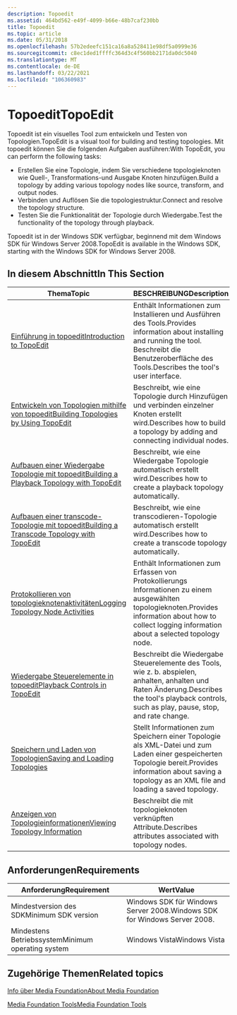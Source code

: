 ```yaml
---
description: Topoedit
ms.assetid: 464bd562-e49f-4099-b66e-48b7caf230bb
title: Topoedit
ms.topic: article
ms.date: 05/31/2018
ms.openlocfilehash: 57b2edeefc151ca16a8a528411e98df5a0999e36
ms.sourcegitcommit: c8ec1ded1ffffc364d3c4f560bb2171da0dc5040
ms.translationtype: MT
ms.contentlocale: de-DE
ms.lasthandoff: 03/22/2021
ms.locfileid: "106360983"
---
```

# <a name="topoedit"></a><span data-ttu-id="ad210-103">Topoedit</span><span class="sxs-lookup"><span data-stu-id="ad210-103">TopoEdit</span></span>

<span data-ttu-id="ad210-104">Topoedit ist ein visuelles Tool zum entwickeln und Testen von Topologien.</span><span class="sxs-lookup"><span data-stu-id="ad210-104">TopoEdit is a visual tool for building and testing topologies.</span></span> <span data-ttu-id="ad210-105">Mit topoedit können Sie die folgenden Aufgaben ausführen:</span><span class="sxs-lookup"><span data-stu-id="ad210-105">With TopoEdit, you can perform the following tasks:</span></span>

-   <span data-ttu-id="ad210-106">Erstellen Sie eine Topologie, indem Sie verschiedene topologieknoten wie Quell-, Transformations-und Ausgabe Knoten hinzufügen.</span><span class="sxs-lookup"><span data-stu-id="ad210-106">Build a topology by adding various topology nodes like source, transform, and output nodes.</span></span>
-   <span data-ttu-id="ad210-107">Verbinden und Auflösen Sie die topologiestruktur.</span><span class="sxs-lookup"><span data-stu-id="ad210-107">Connect and resolve the topology structure.</span></span>
-   <span data-ttu-id="ad210-108">Testen Sie die Funktionalität der Topologie durch Wiedergabe.</span><span class="sxs-lookup"><span data-stu-id="ad210-108">Test the functionality of the topology through playback.</span></span>

<span data-ttu-id="ad210-109">Topoedit ist in der Windows SDK verfügbar, beginnend mit dem Windows SDK für Windows Server 2008.</span><span class="sxs-lookup"><span data-stu-id="ad210-109">TopoEdit is available in the Windows SDK, starting with the Windows SDK for Windows Server 2008.</span></span>

## <a name="in-this-section"></a><span data-ttu-id="ad210-110">In diesem Abschnitt</span><span class="sxs-lookup"><span data-stu-id="ad210-110">In This Section</span></span>



| <span data-ttu-id="ad210-111">Thema</span><span class="sxs-lookup"><span data-stu-id="ad210-111">Topic</span></span>                                                                                          | <span data-ttu-id="ad210-112">BESCHREIBUNG</span><span class="sxs-lookup"><span data-stu-id="ad210-112">Description</span></span>                                                                                      |
|------------------------------------------------------------------------------------------------|--------------------------------------------------------------------------------------------------|
| [<span data-ttu-id="ad210-113">Einführung in topoedit</span><span class="sxs-lookup"><span data-stu-id="ad210-113">Introduction to TopoEdit</span></span>](introduction-to-topoedit.md)                                       | <span data-ttu-id="ad210-114">Enthält Informationen zum Installieren und Ausführen des Tools.</span><span class="sxs-lookup"><span data-stu-id="ad210-114">Provides information about installing and running the tool.</span></span> <span data-ttu-id="ad210-115">Beschreibt die Benutzeroberfläche des Tools.</span><span class="sxs-lookup"><span data-stu-id="ad210-115">Describes the tool's user interface.</span></span> |
| [<span data-ttu-id="ad210-116">Entwickeln von Topologien mithilfe von topoedit</span><span class="sxs-lookup"><span data-stu-id="ad210-116">Building Topologies by Using TopoEdit</span></span>](building-topologies-by-using-topoedit.md)             | <span data-ttu-id="ad210-117">Beschreibt, wie eine Topologie durch Hinzufügen und verbinden einzelner Knoten erstellt wird.</span><span class="sxs-lookup"><span data-stu-id="ad210-117">Describes how to build a topology by adding and connecting individual nodes.</span></span>                     |
| [<span data-ttu-id="ad210-118">Aufbauen einer Wiedergabe Topologie mit topoedit</span><span class="sxs-lookup"><span data-stu-id="ad210-118">Building a Playback Topology with TopoEdit</span></span>](building-a-playback-topology-with-topoedit.md)   | <span data-ttu-id="ad210-119">Beschreibt, wie eine Wiedergabe Topologie automatisch erstellt wird.</span><span class="sxs-lookup"><span data-stu-id="ad210-119">Describes how to create a playback topology automatically.</span></span>                                       |
| [<span data-ttu-id="ad210-120">Aufbauen einer transcode-Topologie mit topoedit</span><span class="sxs-lookup"><span data-stu-id="ad210-120">Building a Transcode Topology with TopoEdit</span></span>](building-a-transcode-topology-with-topoedit.md) | <span data-ttu-id="ad210-121">Beschreibt, wie eine transcodieren-Topologie automatisch erstellt wird.</span><span class="sxs-lookup"><span data-stu-id="ad210-121">Describes how to create a transcode topology automatically.</span></span>                                      |
| [<span data-ttu-id="ad210-122">Protokollieren von topologieknotenaktivitäten</span><span class="sxs-lookup"><span data-stu-id="ad210-122">Logging Topology Node Activities</span></span>](logging-topology-node-activities.md)                       | <span data-ttu-id="ad210-123">Enthält Informationen zum Erfassen von Protokollierungs Informationen zu einem ausgewählten topologieknoten.</span><span class="sxs-lookup"><span data-stu-id="ad210-123">Provides information about how to collect logging information about a selected topology node.</span></span>    |
| [<span data-ttu-id="ad210-124">Wiedergabe Steuerelemente in topoedit</span><span class="sxs-lookup"><span data-stu-id="ad210-124">Playback Controls in TopoEdit</span></span>](playback-controls-in-topoedit.md)                             | <span data-ttu-id="ad210-125">Beschreibt die Wiedergabe Steuerelemente des Tools, wie z. b. abspielen, anhalten, anhalten und Raten Änderung.</span><span class="sxs-lookup"><span data-stu-id="ad210-125">Describes the tool's playback controls, such as play, pause, stop, and rate change.</span></span>              |
| [<span data-ttu-id="ad210-126">Speichern und Laden von Topologien</span><span class="sxs-lookup"><span data-stu-id="ad210-126">Saving and Loading Topologies</span></span>](saving-and-loading-topologies.md)                             | <span data-ttu-id="ad210-127">Stellt Informationen zum Speichern einer Topologie als XML-Datei und zum Laden einer gespeicherten Topologie bereit.</span><span class="sxs-lookup"><span data-stu-id="ad210-127">Provides information about saving a topology as an XML file and loading a saved topology.</span></span>        |
| [<span data-ttu-id="ad210-128">Anzeigen von Topologieinformationen</span><span class="sxs-lookup"><span data-stu-id="ad210-128">Viewing Topology Information</span></span>](viewing-topology-information.md)                               | <span data-ttu-id="ad210-129">Beschreibt die mit topologieknoten verknüpften Attribute.</span><span class="sxs-lookup"><span data-stu-id="ad210-129">Describes attributes associated with topology nodes.</span></span>                                             |



 

## <a name="requirements"></a><span data-ttu-id="ad210-130">Anforderungen</span><span class="sxs-lookup"><span data-stu-id="ad210-130">Requirements</span></span>



| <span data-ttu-id="ad210-131">Anforderung</span><span class="sxs-lookup"><span data-stu-id="ad210-131">Requirement</span></span> | <span data-ttu-id="ad210-132">Wert</span><span class="sxs-lookup"><span data-stu-id="ad210-132">Value</span></span> |
|--------------------------|--------------------------------------|
| <span data-ttu-id="ad210-133">Mindestversion des SDK</span><span class="sxs-lookup"><span data-stu-id="ad210-133">Minimum SDK version</span></span>      | <span data-ttu-id="ad210-134">Windows SDK für Windows Server 2008.</span><span class="sxs-lookup"><span data-stu-id="ad210-134">Windows SDK for Windows Server 2008.</span></span> |
| <span data-ttu-id="ad210-135">Mindestens Betriebssystem</span><span class="sxs-lookup"><span data-stu-id="ad210-135">Minimum operating system</span></span> | <span data-ttu-id="ad210-136">Windows Vista</span><span class="sxs-lookup"><span data-stu-id="ad210-136">Windows Vista</span></span>                        |



 

## <a name="related-topics"></a><span data-ttu-id="ad210-137">Zugehörige Themen</span><span class="sxs-lookup"><span data-stu-id="ad210-137">Related topics</span></span>

<dl> <dt>

[<span data-ttu-id="ad210-138">Info über Media Foundation</span><span class="sxs-lookup"><span data-stu-id="ad210-138">About Media Foundation</span></span>](about-the-media-foundation-sdk.md)
</dt> <dt>

[<span data-ttu-id="ad210-139">Media Foundation Tools</span><span class="sxs-lookup"><span data-stu-id="ad210-139">Media Foundation Tools</span></span>](media-foundation-tools.md)
</dt> </dl>

 

 



